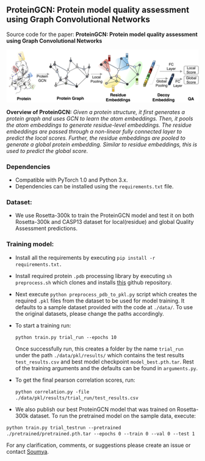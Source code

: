 ## ProteinGCN: Protein model quality assessment using Graph Convolutional Networks
 

Source code for the paper: **ProteinGCN: Protein model quality assessment using Graph Convolutional Networks**

![](./overview.png)

**Overview of ProteinGCN:** *Given a protein structure, it first generates a protein graph and uses GCN to learn the atom embeddings. Then, it pools the atom embeddings to generate residue-level embeddings. The residue embeddings are passed through a non-linear fully connected layer to predict the local scores. Further, the residue embeddings are pooled to generate a global protein embedding. Similar to residue embeddings, this is used to predict the global score.*

### Dependencies

- Compatible with PyTorch 1.0 and Python 3.x.
- Dependencies can be installed using the `requirements.txt` file.

### Dataset:

- We use Rosetta-300k to train the ProteinGCN model and test it on both Rosetta-300k and CASP13 dataset for local(residue) and global Quality Assessment predictions.

### Training model:

- Install all the requirements by executing `pip install -r requirements.txt.`

- Install required protein `.pdb` processing library by executing `sh preprocess.sh` which clones and installs [this](https://github.com/gjoni/mylddt) github repository.

- Next execute `python preprocess_pdb_to_pkl.py` script which creates the required `.pkl` files from the dataset to be used for model training. It defaults to a sample dataset provided with the code at `./data/`. To use the original datasets, please change the paths accordingly.

- To start a training run:
  ```shell
  python train.py trial_run --epochs 10
  ```
  Once successfully run, this creates a folder by the name `trial_run` under the path `./data/pkl/results/` which contains the test results `test_results.csv` and best model checkpoint `model_best.pth.tar`. Rest of the training arguments and the defaults can be found in `arguments.py`.

- To get the final pearson correlation scores, run:
  ```shell
  python correlation.py -file ./data/pkl/results/trial_run/test_results.csv
  ``` 

- We also publish our best ProteinGCN model that was trained on Rosetta-300k dataset. To run the pretrained model on the sample data, execute:
```shell
python train.py trial_testrun --pretrained ./pretrained/pretrained.pth.tar --epochs 0 --train 0 --val 0 --test 1
```

For any clarification, comments, or suggestions please create an issue or contact [Soumya](https://soumyasanyal.github.io/).
